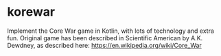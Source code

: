 # korewar
Implement the Core War game in Kotlin, with lots of technology and extra fun. Original game has been described in Scientific American by A.K. Dewdney, as described here: https://en.wikipedia.org/wiki/Core_War
